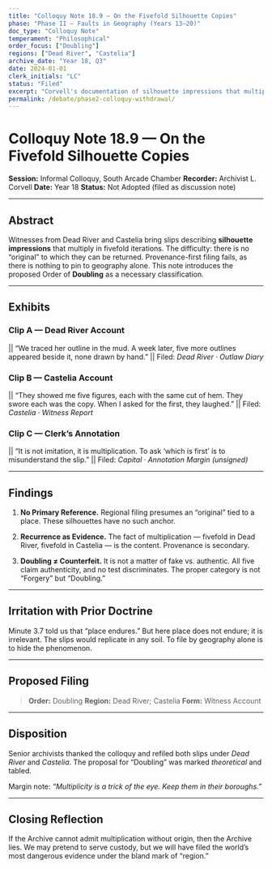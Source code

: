 ```yaml
---
title: "Colloquy Note 18.9 — On the Fivefold Silhouette Copies"
phase: "Phase II — Faults in Geography (Years 13–20)"
doc_type: "Colloquy Note"
temperament: "Philosophical"
order_focus: ["Doubling"]
regions: ["Dead River", "Castelia"]
archive_date: "Year 18, Q3"
date: 2024-01-01
clerk_initials: "LC"
status: "Filed"
excerpt: "Corvell's documentation of silhouette impressions that multiply without original, demonstrating that provenance fails when there is no primary reference and proposing Doubling as a necessary Order"
permalink: /debate/phase2-colloquy-withdrawal/
---
```


# Colloquy Note 18.9 — On the Fivefold Silhouette Copies

**Session:** Informal Colloquy, South Arcade Chamber
**Recorder:** Archivist L. Corvell
**Date:** Year 18
**Status:** Not Adopted (filed as discussion note)

---

## Abstract

Witnesses from Dead River and Castelia bring slips describing **silhouette impressions** that multiply in fivefold iterations. The difficulty: there is no “original” to which they can be returned. Provenance-first filing fails, as there is nothing to pin to geography alone. This note introduces the proposed Order of **Doubling** as a necessary classification.

---

## Exhibits

### Clip A — Dead River Account

|| “We traced her outline in the mud. A week later, five more outlines appeared beside it, none drawn by hand.” ||
Filed: *Dead River · Outlaw Diary*

### Clip B — Castelia Account

|| “They showed me five figures, each with the same cut of hem. They swore each was the copy. When I asked for the first, they laughed.” ||
Filed: *Castelia · Witness Report*

### Clip C — Clerk’s Annotation

|| “It is not imitation, it is multiplication. To ask ‘which is first’ is to misunderstand the slip.” ||
Filed: *Capital · Annotation Margin (unsigned)*

---

## Findings

1. **No Primary Reference.**
   Regional filing presumes an “original” tied to a place. These silhouettes have no such anchor.

2. **Recurrence as Evidence.**
   The fact of multiplication — fivefold in Dead River, fivefold in Castelia — is the content. Provenance is secondary.

3. **Doubling ≠ Counterfeit.**
   It is not a matter of fake vs. authentic. All five claim authenticity, and no test discriminates. The proper category is not “Forgery” but “Doubling.”

---

## Irritation with Prior Doctrine

Minute 3.7 told us that “place endures.” But here place does not endure; it is irrelevant. The slips would replicate in any soil. To file by geography alone is to hide the phenomenon.

---

## Proposed Filing

> **Order:** Doubling
> **Region:** Dead River; Castelia
> **Form:** Witness Account

---

## Disposition

Senior archivists thanked the colloquy and refiled both slips under *Dead River* and *Castelia*. The proposal for “Doubling” was marked *theoretical* and tabled.

Margin note: *“Multiplicity is a trick of the eye. Keep them in their boroughs.”*

---

## Closing Reflection

If the Archive cannot admit multiplication without origin, then the Archive lies. We may pretend to serve custody, but we will have filed the world’s most dangerous evidence under the bland mark of “region.”
